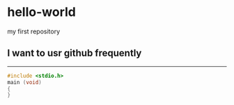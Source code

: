 # hello-world
my first repository
## I want to usr github frequently
***
```c
#include <stdio.h>
main (void)
{
}
```
